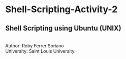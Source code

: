# Shell-Scripting-Activity-2
<h2>Shell Scripting using Ubuntu (UNIX)</h2> </br>
Author: Roby Ferrer Soriano </br>
University: Saint Louis University

